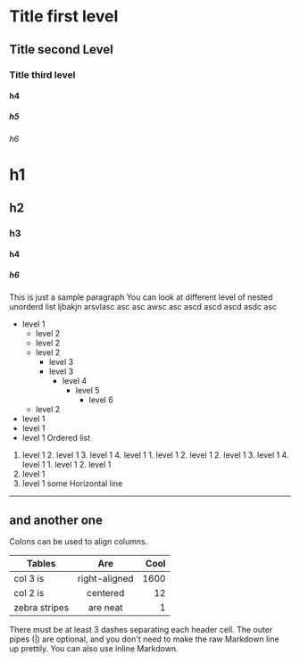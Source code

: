 # Title first level
## Title second Level
### Title third level
#### h4
##### h5
###### h6
# h1
## h2
### h3
#### h4
##### h6
This is just a sample paragraph
You can look at different level of nested unorderd list ljbakjn arsvlasc asc asc awsc asc ascd ascd ascd asdc asc
- level 1
    - level 2
    - level 2
    - level 2
        - level 3
        - level 3
            - level 4
                - level 5
                    - level 6
    - level 2
- level 1
- level 1
- level 1
Ordered list
1. level 1
    2. level 1
    3. level 1
        4. level 1
        1. level 1
        2. level 1
            2. level 1
            3. level 1
                4. level 1
                1. level 1
                2. level 1
3. level 1
4. level 1
some Horizontal line
***
and another one
---
Colons can be used to align columns.

| Tables        | Are           | Cool  |
| ------------- |:-------------:| -----:|
| col 3 is      | right-aligned | 1600  |
| col 2 is      | centered      |   12  |
| zebra stripes | are neat      |    1  |

There must be at least 3 dashes separating each header cell.
The outer pipes (|) are optional, and you don't need to make the
raw Markdown line up prettily. You can also use inline Markdown.
